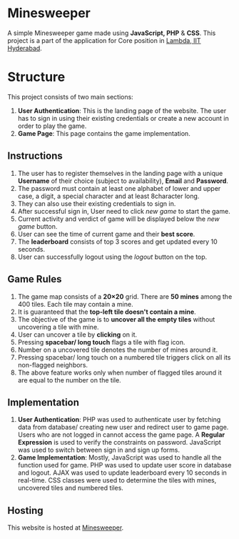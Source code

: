 # Minesweeper

A simple Minesweeper game made using **JavaScript, PHP** & **CSS**. This project is a part of the application for Core position in [Lambda, IIT Hyderabad](https://iith.dev/).


# Structure

This project consists of two main sections:
 1. **User Authentication**: This is the landing page of the website. The user has to sign in using their existing credentials or create a new account in order to play the game.
 2. **Game Page**: This page contains the game implementation.
 
## Instructions
 1. The user has to register themselves in the landing page with a unique **Username** of their choice (subject to availability), **Email** and **Password**.
 4. The password must contain at least one alphabet of lower and upper case, a digit, a special character and at least 8character long.
 5. They can also use their existing credentials to sign in.
 6. After successful sign in, User need to click *new game* to start the game.
 7. Current activity and verdict of game will be displayed below the *new game* button.
 8. User can see the time of current game and their **best score**.
 9. The **leaderboard** consists of top 3 scores and get updated every 10 seconds.
 10. User can successfully logout using the *logout* button on the top.
 
 
## Game Rules
 
 1. The game map consists of a **20&times;20** grid. There are **50 mines** among the 400 tiles. Each tile may contain a mine.
 12. It is guaranteed that the **top-left tile doesn't contain a mine**.
 13. The objective of the game is to **uncover all the empty tiles** without uncovering a tile with mine.
 14. User can uncover a tile by **clicking** on it.
 15. Pressing **spacebar/ long touch** flags a tile with flag icon.
 16. Number on a uncovered tile denotes the number of mines around it.
 17. Pressing spacebar/ long touch on a numbered tile triggers click on all its non-flagged neighbors.
 18. The above feature works only when number of flagged tiles around it are equal to the number on the tile.
## Implementation
 1. **User Authentication**: PHP was used to authenticate user by fetching data from database/ creating new user and redirect user to game page. Users who are not logged in cannot access the game page. A **Regular Expression** is used to verify the constraints on password. JavaScript was used to switch between sign in and sign up forms.
 2. **Game Implementation**: Mostly, JavaScript was used to handle all the function used for game. PHP was used to update user score in database and logout. AJAX was used to update leaderboard every 10 seconds in real-time. CSS classes were used to determine the tiles with mines, uncovered tiles and numbered tiles.

## Hosting

This website is hosted at [Minesweeper](https://minesweeper.free.nf).

